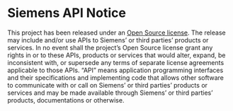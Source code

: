 # Siemens API Notice

This project has been released under an [Open Source license](./LICENSE.md).
The release may include and/or use APIs to Siemens’ or third parties’ products
or services. In no event shall the project’s Open Source license grant any
rights in or to these APIs, products or services that would alter, expand, be
inconsistent with, or supersede any terms of separate license agreements
applicable to those APIs. “API” means application programming interfaces and
their specifications and implementing code that allows other software to
communicate with or call on Siemens’ or third parties’ products
or services and may be made available through Siemens’ or third parties’
products, documentations or otherwise.
